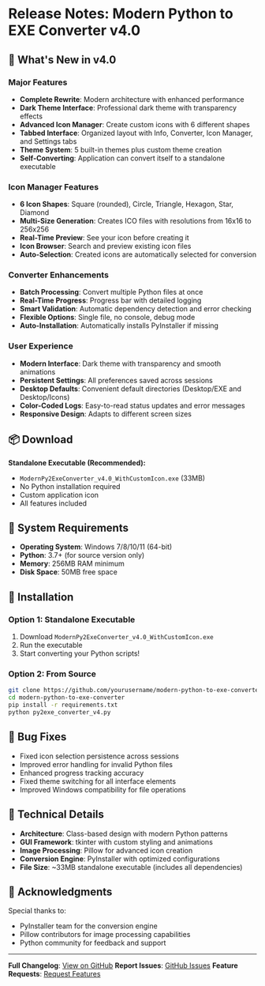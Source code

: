 # Release Notes: Modern Python to EXE Converter v4.0

## 🎉 What's New in v4.0

### Major Features
- **Complete Rewrite**: Modern architecture with enhanced performance
- **Dark Theme Interface**: Professional dark theme with transparency effects
- **Advanced Icon Manager**: Create custom icons with 6 different shapes
- **Tabbed Interface**: Organized layout with Info, Converter, Icon Manager, and Settings tabs
- **Theme System**: 5 built-in themes plus custom theme creation
- **Self-Converting**: Application can convert itself to a standalone executable

### Icon Manager Features
- **6 Icon Shapes**: Square (rounded), Circle, Triangle, Hexagon, Star, Diamond
- **Multi-Size Generation**: Creates ICO files with resolutions from 16x16 to 256x256
- **Real-Time Preview**: See your icon before creating it
- **Icon Browser**: Search and preview existing icon files
- **Auto-Selection**: Created icons are automatically selected for conversion

### Converter Enhancements
- **Batch Processing**: Convert multiple Python files at once
- **Real-Time Progress**: Progress bar with detailed logging
- **Smart Validation**: Automatic dependency detection and error checking
- **Flexible Options**: Single file, no console, debug mode
- **Auto-Installation**: Automatically installs PyInstaller if missing

### User Experience
- **Modern Interface**: Dark theme with transparency and smooth animations
- **Persistent Settings**: All preferences saved across sessions
- **Desktop Defaults**: Convenient default directories (Desktop/EXE and Desktop/Icons)
- **Color-Coded Logs**: Easy-to-read status updates and error messages
- **Responsive Design**: Adapts to different screen sizes

## 📦 Download

**Standalone Executable (Recommended):**
- `ModernPy2ExeConverter_v4.0_WithCustomIcon.exe` (33MB)
- No Python installation required
- Custom application icon
- All features included

## 🔧 System Requirements

- **Operating System**: Windows 7/8/10/11 (64-bit)
- **Python**: 3.7+ (for source version only)
- **Memory**: 256MB RAM minimum
- **Disk Space**: 50MB free space

## 🚀 Installation

### Option 1: Standalone Executable
1. Download `ModernPy2ExeConverter_v4.0_WithCustomIcon.exe`
2. Run the executable
3. Start converting your Python scripts!

### Option 2: From Source
```bash
git clone https://github.com/yourusername/modern-python-to-exe-converter.git
cd modern-python-to-exe-converter
pip install -r requirements.txt
python py2exe_converter_v4.py
```

## 🐛 Bug Fixes

- Fixed icon selection persistence across sessions
- Improved error handling for invalid Python files
- Enhanced progress tracking accuracy
- Fixed theme switching for all interface elements
- Improved Windows compatibility for file operations

## 📝 Technical Details

- **Architecture**: Class-based design with modern Python patterns
- **GUI Framework**: tkinter with custom styling and animations
- **Image Processing**: Pillow for advanced icon creation
- **Conversion Engine**: PyInstaller with optimized configurations
- **File Size**: ~33MB standalone executable (includes all dependencies)

## 🙏 Acknowledgments

Special thanks to:
- PyInstaller team for the conversion engine
- Pillow contributors for image processing capabilities
- Python community for feedback and support

---

**Full Changelog**: [View on GitHub](../../compare/v3.0...v4.0)
**Report Issues**: [GitHub Issues](../../issues)
**Feature Requests**: [Request Features](../../issues/new)

